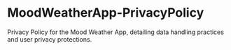 # MoodWeatherApp-PrivacyPolicy
Privacy Policy for the Mood Weather App, detailing data handling practices and user privacy protections.
